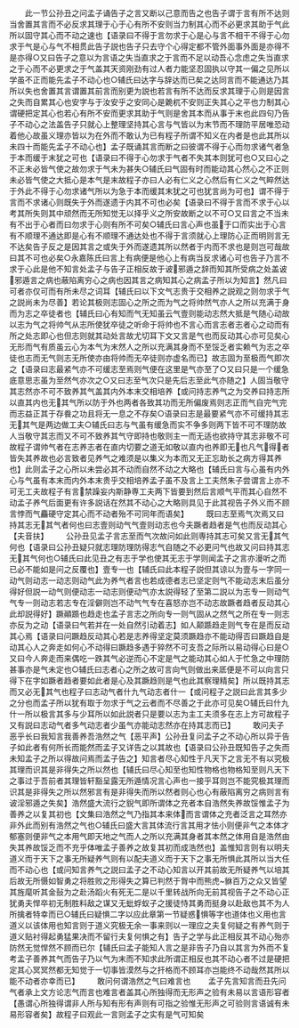 <!-- { "loadSidebar": true } -->
　　此一节公孙丑之问孟子诵告子之言又断以己意而告之也告子谓于言有所不达则当舍置其言而不必反求其理于心于心有所不安则当力制其心而不必更求其助于气此所以固守其心而不动之速也【语录曰不得于言勿求于心是心与言不相干不得于心勿求于气是心与气不相贯此告子説也告子只去守个心得定都不管外面事外面是亦得不是亦得○又曰告子之意以为言语之失当直求之于言而不足以动吾心念虑之失当直求之于心而不必更求之于气盖其天资刚劲有过人者力能坚忍固执以守其一偏之见所以学虽不正而能先孟子不动心也○辅氏曰达字与辞达而已矣之达同言而不能通达乃其所以失也舍置其言谓置其前言而别更为説也若言有所不达而反求其理于心则是因言之失而自累其心也安字与于汝安乎之安同心是臲杌不安则正失其心之平也力制其心谓硬把定其心也若心有所不安而更求其助于气则是舍其本而从事于末也此四句乃告子不动心之法盖告子只就心上整理坚持其心言与气皆以为末节而不理防平居唯恐动着他心故虽义理亦皆以为在外而不敢认为已有程子所谓不知义在内者是也此其所以未四十而能先孟子不动心也】孟子既诵其言而断之曰彼谓不得于心而勿求诸气者急于本而缓于末犹之可也【语录曰不得于心勿求于气者不失其本则犹可也○又曰心之不正未必皆气使之故勿求于气未为甚失○辅氏曰气固有时而能动其心然心之不正则未必皆气使之大抵心是本气是末故程子亦曰人必有仁义之心然后有仁义之气睟然达于外此不得于心勿求诸气所以为急于本而缓其末犹之可也犹言尚为可也】谓不得于言而不求诸心则既失于外而遂遗于内其不可也必矣【语录曰不得于言而不求于心以考其所失则其中顽然而无所知觉无以择乎义之所安故断之以不可○又曰言之不当未有不出于心者而曰勿求于心则有所不可矣○辅氏曰言心声也虽于口而实出于心言有不顺理不通达即是心有不顺理不通达处也不得于言须就心上理防心正而明则言无不达矣告子反之是因其言之或失于外而遂遗其所以然者于内而不求也是则岂可哉故曰其不可也必矣○永嘉陈氏曰言上有病便是他心上有病当反求诸心可也告子乃言不求于心此是他不知言处孟子与告子正相反故于诐邪遁之辞而知其所受病之处盖诐邪遁言之病也蔽陷离穷心之病也因其言之病知其心之病孟子所以为知言】然凡曰可者亦仅可而有所未尽之词耳【辅氏曰以下文气志贵于交相养之説观之则勿求于气之説尚未为尽善】若论其极则志固心之所之而为气之将帅然气亦人之所以充满于身而为志之卒徒者也【辅氏曰心有知而气无知虽云气壹则能动志然大抵是气随心动故以志为气之将帅气从志所使犹卒徒之听命于将帅也不言心而言志者志者心之动而有所之处志即心也但志则就其动处言故尤切耳下文又言是气也而反动其心亦可见矣心无形而气有质虽云心为本气为末然人之所以充满其身而不至馁乏者实赖气为志之卒徒也志而无气则志无所使亦由将帅而无卒徒则亦虚名而已】故志固为至极而气即次之【语录曰志最紧气亦不可缓志至焉则气便在这里是气亦至了○又曰只是一个缓急底意思志虽为至然气亦次之○又曰志至气次只是先后志至此气亦随之】人固当敬守其志然亦不可不致养其气盖其内外本末交相培养【或问持志养气之为交养曰持志所以直其内也无其气所以防于外也两者各致其功而无所偏废焉则志正而气自完气完而志益正其于存飬之功且将无一息之不存矣○语录曰志是最要紧气亦不可缓持其志无其气是两边做工夫○辅氏曰志与气虽有缓急而实不争多则两下皆不可不理防故人当敬守其志而又不可不致养其气守即持也敬则主一而无适也欲持守其志非敬不可故程子谓帅气者在志养志者在直内切要之道无如敬以直内也养即无也凡气得者皆失其养故也必言致者见养气之难须是以集义为本而又无正忘助长之病方得其养也】此则孟子之心所以未尝必其不动而自然不动之大略也【辅氏曰言与心虽有内外心与气虽有本末而内外本末贵乎交相培养孟子虽不及言上工夫然朱子尝谓言上亦不可无工夫故程子有言禁躁妄内斯静専工夫两下皆要到然后言顺气平而其心自然不动孟子养气后面更有许多説话在然其不动心之大略则具见于此其视告子外义而不顾言悖而气麤硬守定其心而不动者殆不可同年而语矣】
　　既曰志至焉气次焉又曰持其志无其气者何也曰志壹则动气气壹则动志也今夫蹶者趋者是气也而反动其心【夫音扶】
　　公孙丑见孟子言志至而气次故问如此则専持其志可矣又言无其气何也【语录曰公孙丑疑只就志理防理防得志气自随之不必更问气也故又问曰持其志无其气何也○辅氏曰此见丑之有志于学也使其无志于学则闻孟子之言亦漫听之而已必不能如是问之反覆也】壹专一也【辅氏曰此本程子説但其谅以为壹与一字同一动气则动志一动志则动气此为养气者言也若成德者志已坚定则气不能动志末后虽分得好但説一动气则便动志一动志则便动气亦太説得轻了至第二説以为志专一则动气气专一则动志若志专在淫僻则岂不动气气专在喜怒亦岂不动志故蹶者趋者反动其心此却説得好】蹶顚踬也趋走也孟子言志之所向专一则气固从之然气之所在专一则志亦反为之动【语录曰气若并在一处自然引动着志】如人颠踬趋走则气专在是而反动其心焉【语录曰问蹶趋反动其心若是志养得坚定莫须蹶趋亦不能动得否曰蹶趋自是动其心人之奔走如何心不动得曰蹶趋多遇于猝然不可支吾之际所以易动得心曰是○又曰今人奔走而来偶吃一跌其气必逆而心不定是气之能动其心如人于忙急之中理防甚事亦是气未定也○辅氏曰志者心之所之故可言向气则做出来厎便是不可以向言只得下在字如蹶者趋者要如此者是心及其蹶趋则是气也此其察理精矣】所以既持其志而又必无其气也程子曰志动气者什九气动志者什一【或问程子之説曰此言其多少之分也而孟子所以犹有取于勿求于气之云者而不尽善之于此亦可见矣○辅氏曰什九什一所以极言其多与少耳所以如此説者只是要以志为主工夫须多在志上方可故程子又有説曰志动气者多气动志者少虽气亦能动志然亦在持其志而已】
　　敢问夫子恶乎长曰我知言我善养吾浩然之气【恶平声】公孙丑复问孟子之不动心所以异于告子如此者有何所长而能然而孟子又详告之以其故也【语录曰公孙丑既知告子之失而未知孟子之所以得故问焉而孟子告之】知言者尽心知性于凡天下之言无不有以究极其理而识其是非得失之所以然也【辅氏曰尽心知至也知性物格也物格知至则凡天下之事过于吾前者其理皆轩豁呈露无所遁情况言心声也一接乎耳则岂不能究极其理而识其是非得失之所以然邪言有是非得失而所以然者则心也心有蔽陷离穷之病则言有诐淫邪遁之失矣】浩然盛大流行之貎气即所谓体之充者本自浩然失养故馁惟孟子为善养之以复其初也【文集曰浩然之气乃指其本来体而言谓体之充者泛言之耳然亦非外此而别有浩然之气也○辅氏曰盛大言其体流行言其用才怯小则便非气之本体才郁塞则便非气之本用气即天地之气而人之所以充满其身者其本然之体用自是浩然由失其养故馁乏而不充乎体唯孟子善养之故复其初而成浩然也】盖惟知言则有以明夫道义而于天下之事无所疑养气则有以配夫道义而于天下之事无所惧此其所以当大任而不动心也【或问知言养气之説曰孟子之不动心知言以开其前故无所疑养气以培其后故无所慑如智勇之将胜败之形得失之算已判然于胷中而熊虎貅百万之众又皆望其旌麾听其金鼔为之赴汤蹈火有死无二是以千里转战所向无前其视告子之不动心正犹勇夫悍卒初无制胜料敌之谋又无蚍蜉蚁子之援徒恃其勇而挺身以赴敌也其不为人所擒者特幸而已○辅氏曰疑惧二字以应此章第一节疑惑惧等字也道体也义用也言道义以该体用也知言则于道义究极无余一事来则以一理应之夫复何疑之有养气则于道义贴衬得起勇猛果决而不留行夫复何惧之有】告子之学与此正相反其不动心殆亦防然无觉悍然不顾而已尔【辅氏曰孟子能知人言之是非告子乃自以其言为外而不复考孟子善养其气而告子乃以气为末而不知求此所谓正相反也其不动心者不过是硬把定其心冥冥然都无知觉于一切事皆漠然与之扞格而不顾耳亦岂能终不动哉然其所以能不动者亦幸而已】
　　敢问何谓浩然之气曰难言也
　　孟子先言知言而丑先问气者承上文方论志气而言也难言者盖其心所独得而无形声之验有未易以言语形容者【愚谓心所独得谓非人所与知有形有声则有可指之验惟无形声之可验则言语诚有未易形容者矣】故程子曰观此一言则孟子之实有是气可知矣
